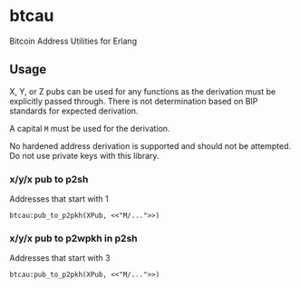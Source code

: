 # btcau
Bitcoin Address Utilities for Erlang


## Usage

X, Y, or Z pubs can be used for any functions as the derivation must be explicitly passed through. There is not determination based on BIP standards for expected derivation.

A capital `M` must be used for the derivation.

No hardened address derivation is supported and should not be attempted. Do not use private keys with this library.

### x/y/x pub to p2sh

Addresses that start with 1

`btcau:pub_to_p2pkh(XPub, <<"M/...">>)`

### x/y/x pub to p2wpkh in p2sh

Addresses that start with 3

`btcau:pub_to_p2pkh(XPub, <<"M/...">>)`
